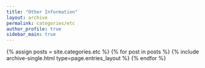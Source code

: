 ```yaml
---
title: "Other Information"
layout: archive
permalink: categories/etc
author_profile: true
sidebar_main: true
---
```


{% assign posts = site.categories.etc %}
{% for post in posts %} {% include archive-single.html type=page.entries_layout %} {% endfor %}
